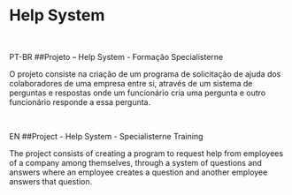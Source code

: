 # Help System

<br>

PT-BR
##Projeto – Help System - Formação Specialisterne

O projeto consiste na criação de um programa de solicitação de ajuda dos colaboradores de
uma empresa entre si, através de um sistema de perguntas e respostas onde um funcionário
cria uma pergunta e outro funcionário responde a essa pergunta.

<br>

EN
##Project - Help System - Specialisterne Training

The project consists of creating a program to request help from employees of a company 
among themselves, through a system of questions and answers where an employee creates
a question and another employee answers that question.
